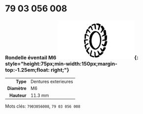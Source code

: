 # 79 03 056 008

### Rondelle éventail M6 ![](../assets/images/parts/fan_washer.png){: style="height:75px;min-width:150px;margin-top:-1.25em;float: right;"}

|   |   |
|---:|---|
**Type** | Dentures exterieures
**Diamètre** | M6
**Hauteur** |11.3 mm

Mots clés: `7903056008`, `79 03 056 008`
